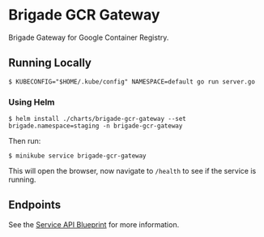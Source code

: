 # Brigade GCR Gateway

Brigade Gateway for Google Container Registry.

## Running Locally

```
$ KUBECONFIG="$HOME/.kube/config" NAMESPACE=default go run server.go
```

### Using Helm

```
$ helm install ./charts/brigade-gcr-gateway --set brigade.namespace=staging -n brigade-gcr-gateway
```

Then run:

```
$ minikube service brigade-gcr-gateway
```

This will open the browser, now navigate to `/health` to see if the service is running.

## Endpoints

See the [Service API Blueprint](./service.api) for more information.
